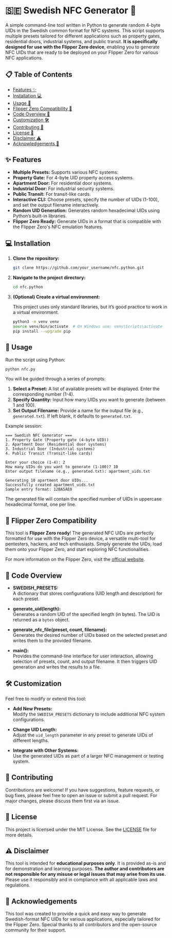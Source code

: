 # 🇸🇪 Swedish NFC Generator 🔑

A simple command-line tool written in Python to generate random 4-byte UIDs in the Swedish common format for NFC systems. This script supports multiple presets tailored for different applications such as property gates, residential doors, industrial systems, and public transit. **It is specifically designed for use with the Flipper Zero device**, enabling you to generate NFC UIDs that are ready to be deployed on your Flipper Zero for various NFC applications.

## 📋 Table of Contents

- [Features ✨](#features-)
- [Installation 💻](#installation-)
- [Usage 🚀](#usage-)
- [Flipper Zero Compatibility 📱](#flipper-zero-compatibility-)
- [Code Overview 🧐](#code-overview-)
- [Customization 🛠️](#customization-)
- [Contributing 🤝](#contributing-)
- [License 📄](#license-)
- [Disclaimer ⚠️](#disclaimer-)
- [Acknowledgements 🙏](#acknowledgements-)

## ✨ Features

- **Multiple Presets:** Supports various NFC systems:
- **Property Gate:** For 4-byte UID property access systems.
- **Apartment Door:** For residential door systems.
- **Industrial Door:** For industrial security systems.
- **Public Transit:** For transit-like cards.
- **Interactive CLI:** Choose presets, specify the number of UIDs (1-100), and set the output filename interactively.
- **Random UID Generation:** Generates random hexadecimal UIDs using Python’s built-in libraries.
- **Flipper Zero Ready:** Generate UIDs in a format that is compatible with the Flipper Zero's NFC emulation features.

## 💻 Installation

1. **Clone the repository:**

   ```bash
   git clone https://github.com/your_username/nfc.python.git
   ```

2. **Navigate to the project directory:**

   ```bash
   cd nfc.python
   ```

3. **(Optional) Create a virtual environment:**

   This project uses only standard libraries, but it’s good practice to work in a virtual environment.

   ```bash
   python3 -m venv venv
   source venv/bin/activate  # On Windows use: venv\Scripts\activate
   pip install --upgrade pip
   ```

## 🚀 Usage

Run the script using Python:

```bash
python nfc.py
```

You will be guided through a series of prompts:

1. **Select a Preset:** A list of available presets will be displayed. Enter the corresponding number (1-4).
2. **Specify Quantity:** Input how many UIDs you want to generate (between 1 and 100).
3. **Set Output Filename:** Provide a name for the output file (e.g., `generated.txt`). If left blank, it defaults to `generated.txt`.

Example session:

```
=== Swedish NFC Generator ===
1. Property Gate (Property gate (4-byte UID))
2. Apartment Door (Residential door systems)
3. Industrial Door (Industrial systems)
4. Public Transit (Transit-like cards)

Enter your choice (1-4): 2
How many UIDs do you want to generate (1-100)? 10
Enter output filename (e.g., generated.txt): apartment_uids.txt

Generating 10 apartment door UIDs...
Successfully created apartment_uids.txt
Sample entry format: 12BA5AE0
```

The generated file will contain the specified number of UIDs in uppercase hexadecimal format, one per line.

## 📱 Flipper Zero Compatibility

This tool is **Flipper Zero ready**! The generated NFC UIDs are perfectly formatted for use with the Flipper Zero device, a versatile multi-tool for pentesters, hackers, and tech enthusiasts. Simply generate the UIDs, load them onto your Flipper Zero, and start exploring NFC functionalities.

For more information on the Flipper Zero, visit the [official website](https://flipperzero.one/).

## 🧐 Code Overview

- **SWEDISH_PRESETS:**  
  A dictionary that stores configurations (UID length and description) for each preset.

- **generate_uid(length):**  
  Generates a random UID of the specified length (in bytes). The UID is returned as a `bytes` object.

- **generate_nfc_file(preset, count, filename):**  
  Generates the desired number of UIDs based on the selected preset and writes them to the provided filename.

- **main():**  
  Provides the command-line interface for user interaction, allowing selection of presets, count, and output filename. It then triggers UID generation and writes the results to a file.

## 🛠️ Customization

Feel free to modify or extend this tool:

- **Add New Presets:**  
  Modify the `SWEDISH_PRESETS` dictionary to include additional NFC system configurations.
  
- **Change UID Length:**  
  Adjust the `uid_length` parameter in any preset to generate UIDs of different lengths.

- **Integrate with Other Systems:**  
  Use the generated UIDs as part of a larger NFC management or testing system.

## 🤝 Contributing

Contributions are welcome! If you have suggestions, feature requests, or bug fixes, please feel free to open an issue or submit a pull request. For major changes, please discuss them first via an issue.

## 📄 License

This project is licensed under the MIT License. See the [LICENSE](LICENSE) file for more details.

## ⚠️ Disclaimer

This tool is intended for **educational purposes only**. It is provided as-is and for demonstration and learning purposes. **The author and contributors are not responsible for any misuse or legal issues that may arise from its use.** Please use it responsibly and in compliance with all applicable laws and regulations.

## 🙏 Acknowledgements

This tool was created to provide a quick and easy way to generate Swedish-format NFC UIDs for various applications, especially tailored for the Flipper Zero. Special thanks to all contributors and the open-source community for their support.
```
